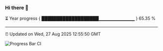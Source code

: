 ### Hi there 👋

⏳ Year progress { ███████████████████▁▁▁▁▁▁▁▁▁▁▁ } 65.35 %

---

⏰ Updated on Wed, 27 Aug 2025 12:55:50 GMT

![Progress Bar CI](https://github.com/DhruviPatel157/GitHub-Actions-Demo/workflows/Progress%20Bar%20CI/badge.svg)
